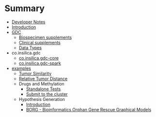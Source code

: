 # Summary

* [Developer Notes](README.md)
* [Introduction](introduction.md)
* [GDC](1_gdc/0_gdc.md)
   * [Biospecimen supplements](1_gdc/1_biospecimen_supplements.md)
   * [Clinical supplements](1_gdc/clinical_supplements.md)
   * [Data Types](1_gdc/data_types.md)
* co.insilica.gdc
   * [co.insilica.gdc-core](1_gdc/2_a_client.md)
   * [co.insilica.gdc-spark](1_gdc/3_gdc-spark.md)
* [examples](examples)
   * [Tumor Similarity](2_tumor_similarity/README.md)
   * [Relative Tumor Distance](2_tumor_similarity/relative_distance.md)
   * Drugs and Methylation
       * [Standalone Tests](examples/methylation/drugs_and_methylation.md)
       * [Submit to the cluster](examples/methylation/submit_to_cluster.md)
   * Hypothesis Generation
       * [Introduction](examples/hypothesis_generation/introduction.md)
       * [BORG - Bioinformatics Orphan Gene Rescue Graphical Models](examples/hypothesis_generation/borg.md)


